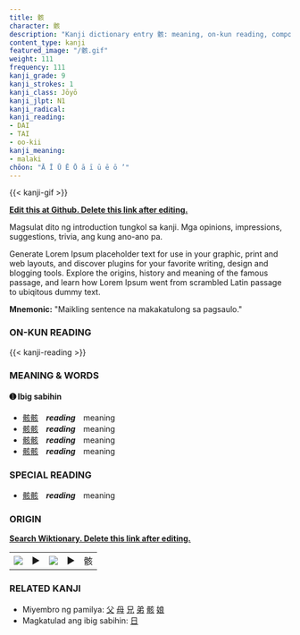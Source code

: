 ```yaml
---
title: 骸
character: 骸
description: "Kanji dictionary entry 骸: meaning, on-kun reading, compounds, origin, related kanji"
content_type: kanji
featured_image: "/骸.gif"
weight: 111
frequency: 111
kanji_grade: 9
kanji_strokes: 1
kanji_class: Jōyō
kanji_jlpt: N1
kanji_radical: 
kanji_reading: 
- DAI
- TAI
- oo-kii
kanji_meaning:
- malaki
chōon: "Ā Ī Ū Ē Ō ā ī ū ē ō ’"
---
```

[//]: # (Don't edit the line below. Kanji animated GIF code is automatically generated.)
{{< kanji-gif >}}

[//]: # (Edit below this line.)

**[Edit this at Github. Delete this link after editing.](https://github.com/tim0g/tim/tree/main/content/kanji/骸/index.md)**

Magsulat dito ng introduction tungkol sa kanji. Mga opinions, impressions, suggestions, trivia, ang kung ano-ano pa.

Generate Lorem Ipsum placeholder text for use in your graphic, print and web layouts, and discover plugins for your favorite writing, design and blogging tools. Explore the origins, history and meaning of the famous passage, and learn how Lorem Ipsum went from scrambled Latin passage to ubiqitous dummy text.
 
**Mnemonic:** "Maikling sentence na makakatulong sa pagsaulo."

### ON-KUN READING

[//]: # (Don't edit the line below. ON-KUN READING code is automatically generated.)
{{< kanji-reading >}}

### MEANING & WORDS

#### ➊ **Ibig sabihin**
  - [骸](../骸)[骸](../骸)　***reading***　meaning
  - [骸](../骸)[骸](../骸)　***reading***　meaning
  - [骸](../骸)[骸](../骸)　***reading***　meaning
  - [骸](../骸)[骸](../骸)　***reading***　meaning

### SPECIAL READING
  - [骸](../骸)[骸](../骸)　***reading***　meaning

### ORIGIN

**[Search Wiktionary. Delete this link after editing.](https://wiktionary.org/wiki/骸)**
<table class="kanji-table"><tr><td>
<img src="60px-骸-bronze.svg.png">
</td><td>▶</td><td>
<img src="60px-骸-oracle.svg.png">
</td><td>▶</td>
<td class="kanji-origin">骸</td>
</tr></table>

### RELATED KANJI
- Miyembro ng pamilya: [父](../父) [母](../母) [兄](../兄) [弟](../弟) [骸](../骸) [娘](../娘)
- Magkatulad ang ibig sabihin: [日](../日)

